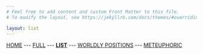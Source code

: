 ```yaml
---
# Feel free to add content and custom Front Matter to this file.
# To modify the layout, see https://jekyllrb.com/docs/themes/#overriding-theme-defaults

layout: list
---
```

[HOME](/index.markdown) --- [FULL](/full.markdown) --- [**LIST**](/list.markdown) --- [WORLDLY POSITIONS](/worldlypositions.markdown) --- [METEUPHORIC](meteuphoric.markdown)
<br>
